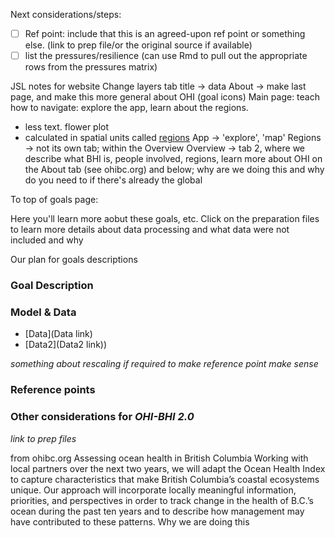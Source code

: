 Next considerations/steps: 

- [ ] Ref point: include that this is an agreed-upon ref point or something else. (link to prep file/or the original source if available)
- [ ] list the pressures/resilience (can use Rmd to pull out the appropriate rows from the pressures matrix)

JSL notes for website
Change layers tab title -> data
About -> make last page, and make this more general about OHI (goal icons)
Main page: teach how to navigate: explore the app, learn about the regions. 
  - less text. flower plot
  - calculated in spatial units called [regions](link)
App -> 'explore', 'map'
Regions -> not its own tab; within the Overview
Overview -> tab 2, where we describe what BHI is, people involved, regions, learn more about OHI on the About tab (see ohibc.org) and below; why are we doing this and why do you need to if there's already the global

To top of goals page:

Here you'll learn more aobut these goals, etc. Click on the preparation files to learn more details about data processing and what data were not included and why


Our plan for goals descriptions

### Goal Description

### Model & Data 

- [Data](Data link) 
- [Data2](Data2 link)) 

*something about rescaling if required to make reference point make sense*

### Reference points 


### Other considerations for _OHI-BHI 2.0_

*link to prep files*



from ohibc.org
Assessing ocean health in British Columbia
Working with local partners over the next two years, we will adapt the Ocean Health Index to capture characteristics that make British Columbia’s coastal ecosystems unique. Our approach will incorporate locally meaningful information, priorities, and perspectives in order to track change in the health of B.C.’s ocean during the past ten years and to describe how management may have contributed to these patterns.
Why we are doing this
